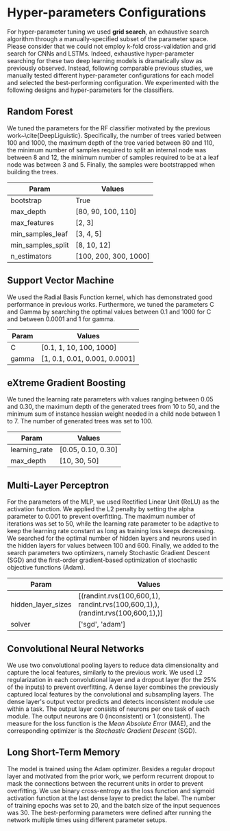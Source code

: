 # Hyper-parameters Configurations

For hyper-parameter tuning we used **grid search**, an exhaustive search algorithm through a manually-specified subset of the parameter space.
Please consider that we could not employ k-fold cross-validation and grid search for CNNs and LSTMs. 
Indeed, exhaustive hyper-parameter searching for these two deep learning models is dramatically slow as previously observed. 
Instead, following comparable previous studies, we manually tested different hyper-parameter configurations for each model and selected the best-performing configuration.
We experimented with the following designs and hyper-parameters for the classifiers.


## Random Forest

We tuned the parameters for the RF classifier motivated by the previous work~\cite{DeepLiguistic}. Specifically, the number of trees varied between 100 and 1000, the maximum depth of the tree varied between 80 and 110, the minimum number of samples required to split an internal node was between 8 and 12, the minimum number of samples required to be at a leaf node was between 3 and 5. Finally, the samples were bootstrapped when building the trees.

|Param| Values|
|---|----|
|bootstrap|True|
|max_depth|[80, 90, 100, 110]|
|max_features|[2, 3]|
|min_samples_leaf|[3, 4, 5]|
|min_samples_split|[8, 10, 12]|
|n_estimators|[100, 200, 300, 1000]|


## Support Vector Machine

We used the Radial Basis Function kernel, which has demonstrated good performance in previous works. 
Furthermore, we tuned the parameters C and Gamma by searching the optimal values between 0.1 and 1000 for C and between 0.0001 and 1 for gamma.

|Param| Values|
|---|----|
|C|[0.1, 1, 10, 100, 1000]|
|gamma|[1, 0.1, 0.01, 0.001, 0.0001]|

## eXtreme Gradient Boosting

We tuned the learning rate parameters with values ranging between 0.05 and 0.30, the maximum depth of the generated trees from 10 to 50, and the minimum sum of instance hessian weight needed in a child node between 1 to 7. 
The number of generated trees was set to 100.

|Param| Values|
|---|----|
|learning_rate|[0.05, 0.10, 0.30]|
|max_depth|[10, 30, 50]|


## Multi-Layer Perceptron

For the parameters of the MLP, we used Rectified Linear Unit (ReLU) as the activation function. 
We applied the L2 penalty by setting the alpha parameter to 0.001 to prevent overfitting. 
The maximum number of iterations was set to 50, while the learning rate parameter to be adaptive to keep the learning rate constant as long as training loss keeps decreasing. 
We searched for the optimal number of hidden layers and neurons used in the hidden layers for values between 100 and 600. 
Finally, we added to the search parameters two optimizers, namely Stochastic Gradient Descent (SGD) and the first-order gradient-based optimization of stochastic objective functions (Adam).

|Param| Values|
|---|----|
|hidden_layer_sizes|[(randint.rvs(100,600,1), randint.rvs(100,600,1),), (randint.rvs(100,600,1),)]|
|solver|['sgd', 'adam']|



## Convolutional Neural Networks 

We use two convolutional pooling layers to reduce data dimensionality and capture the local features, similarly to the previous work. 
We used L2 regularization in each convolutional layer and a dropout layer (for the 25% of the inputs) to prevent overfitting. 
A dense layer combines the previously captured local features by the convolutional and subsampling layers. 
The dense layer's output vector predicts and detects inconsistent module use within a task. 
The output layer consists of neurons per one task of each module. 
The output neurons are 0 (inconsistent) or 1 (consistent). 
The measure for the loss function is the _Mean Absolute Error_ (MAE), and the corresponding optimizer is the _Stochastic Gradient Descent_ (SGD).

## Long Short-Term Memory 
The model is trained using the Adam optimizer. 
Besides a regular dropout layer and motivated from the prior work, we perform recurrent dropout to mask the connections between the recurrent units in order to prevent overfitting. 
We use binary cross-entropy as the loss function and sigmoid activation function at the last dense layer to predict the label. 
The number of training epochs was set to 20, and the batch size of the input sequences was 30. 
The best-performing parameters were defined after running the network multiple times using different parameter setups.
